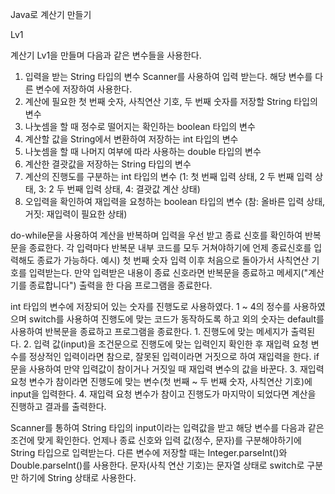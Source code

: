 Java로 계산기 만들기

Lv1

계산기 Lv1을 만들며 다음과 같은 변수들을 사용한다.
  1. 입력을 받는 String 타입의 변수
       Scanner를 사용하여 입력 받는다.
       해당 변수를 다른 변수에 저장하여 사용한다.
  2. 계산에 필요한 첫 번째 숫자, 사칙연산 기호, 두 번째 숫자를 저장할 String 타입의 변수
  3. 나눗셈을 할 때 정수로 떨어지는 확인하는 boolean 타입의 변수
  4. 계산할 값을 String에서 변환하여 저장하는 int 타입의 변수
  5. 나눗셈을 할 때 나머지 여부에 따라 사용하는 double 타입의 변수
  6. 계산한 결괏값을 저장하는 String 타입의 변수
  7. 계산의 진행도를 구분하는 int 타입의 변수
       (1: 첫 번째 입력 상태, 2 두 번째 입력 상태, 3: 2 두 번째 입력 상태, 4: 결괏값 계산 상태)
  8. 오입력을 확인하여 재입력을 요청하는 boolean 타입의 변수
       (참: 올바른 입력 상태, 거짓: 재입력이 필요한 상태)

do-while문을 사용하여 계산을 반복하며 입력을 우선 받고 종료 신호를 확인하여 반복문을 종료한다.
  각 입력마다 반복문 내부 코드를 모두 거쳐야하기에 언제 종료신호를 입력해도 종료가 가능하다.
    예시) 첫 번째 숫자 입력 이후 처음으로 돌아가서 사칙연산 기호를 입력받는다.
  만약 입력받은 내용이 종료 신호라면 반복문을 종료하고 메세지("계산기를 종료합니다") 출력을 한 다음 프로그램을 종료한다.

int 타입의 변수에 저장되어 있는 숫자를 진행도로 사용하였다.
  1 ~ 4의 정수를 사용하였으며 switch를 사용하여 진행도에 맞는 코드가 동작하도록 하고 외의 숫자는 default를 사용하여 반복문을 종료하고 프로그램을 종료한다.
    1. 진행도에 맞는 메세지가 출력된다.
    2. 입력 값(input)을 조건문으로 진행도에 맞는 입력인지 확인한 후 재입력 요청 변수를 정상적인 입력이라면 참으로, 잘못된 입력이라면 거짓으로 하여 재입력을 한다.
      if문을 사용하여 만약 입력값이 참이거나 거짓일 때 재입력 변수의 값을 바꾼다.
    3. 재입력 요청 변수가 참이라면 진행도에 맞는 변수(첫 번째 ~ 두 번째 숫자, 사칙연산 기호)에 input을 입력한다.
    4. 재입력 요청 변수가 참이고 진행도가 마지막이 되었다면 계산을 진행하고 결과를 출력한다.
    
Scanner를 통하여 String 타입의 input이라는 입력값을 받고 해당 변수를 다음과 같은 조건에 맞게 확인한다.
  언제나 종료 신호와 입력 값(정수, 문자)를 구분해야하기에 String 타입으로 입력받는다.
  다른 변수에 저장할 때는 Integer.parseInt()와 Double.parseInt()를 사용한다.
  문자(사칙 연산 기호)는 문자열 상태로 switch로 구분만 하기에 String 상태로 사용한다.
